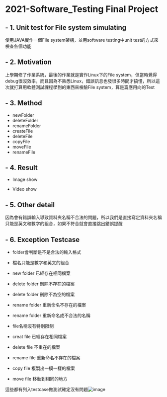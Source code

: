 # 2021-Software_Testing Final Project

## - 1. Unit test for File system simulating
使用JAVA實作一個File system架構，並用software testing中unit test的方式來檢查各個功能

## - 2. Motivation
上學期修了作業系統，最後的作業就是實作Linux下的File system，但當時覺得debug很沒效率，而且因為不熟悉Linux，錯誤訊息也發很多時間才搞懂，所以這次就打算用軟體測試課程學到的東西來檢驗File system，算是篇應用向的Test

## - 3. Method
* newFolder
* deleteFolder
* renameFolder
* createFile
* deleteFile
* copyFile
* moveFile
* renameFile

## - 4. Result
* Image show


* Video show


## - 5. Other detail
因為會有錯誤輸入導致資料夾名稱不合法的問題，所以我們是直接寫定資料夾名稱只能是英文和數字的組合，如果不符合就會直接跳出錯誤提醒

## - 6. Exception Testcase
* folder會判斷是不是合法的輸入格式
* 檔名只能是數字和英文的組合
* new folder 已經存在相同檔案
* delete folder 刪除不存在的檔案
* delete folder 刪除不為空的檔案
* rename folder 重新命名不存在的檔案
* rename folder 重新命名成不合法的名稱

* file名稱沒有特別限制
* creat file 已經存在相同檔案
* delete file 不重在的檔案
* rename file 重新命名不存在的檔案
* copy file 複製出一模一樣的檔案
* move file 移動到相同的地方

這些都有列入testcase做測試確定沒有問題![image](https://user-images.githubusercontent.com/55472652/134876706-8fcc1920-b761-41a1-840e-b0e773b53e1f.png)


